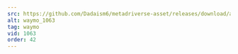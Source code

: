 ```yaml
---
src: https://github.com/Dadaism6/metadriverse-asset/releases/download/assetsv1.0.3/waymo_1063.mp4
alt: waymo_1063
tag: waymo
vid: 1063
order: 42
---
```

